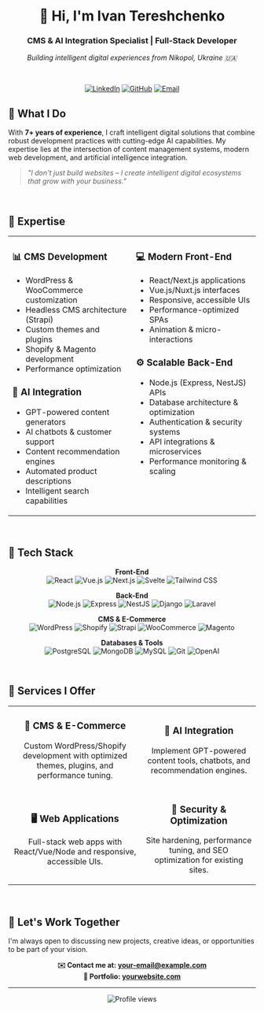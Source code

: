 # <div align="center">👋 Hi, I'm Ivan Tereshchenko</div>

<div align="center">
  <h3>CMS & AI Integration Specialist | Full-Stack Developer</h3>
  <p><em>Building intelligent digital experiences from Nikopol, Ukraine 🇺🇦</em></p>
</div>

<br>

<p align="center">
  <a href="www.linkedin.com/in/ivan-tereshchenko-114593284"><img src="https://img.shields.io/badge/LinkedIn-0077B5?style=for-the-badge&logo=linkedin&logoColor=white" alt="LinkedIn"/></a>
  <a href="https://github.com/dreamhighcodestar"><img src="https://img.shields.io/badge/GitHub-100000?style=for-the-badge&logo=github&logoColor=white" alt="GitHub"/></a>
  <a href="mailto:asdsdduazusd@gmail.com"><img src="https://img.shields.io/badge/Email-D14836?style=for-the-badge&logo=gmail&logoColor=white" alt="Email"/></a>
</p>

## 💼 What I Do

With **7+ years of experience**, I craft intelligent digital solutions that combine robust development practices with cutting-edge AI capabilities. My expertise lies at the intersection of content management systems, modern web development, and artificial intelligence integration.

> *"I don't just build websites – I create intelligent digital ecosystems that grow with your business."*

<br>

## 🚀 Expertise

<table>
  <tr>
    <td width="50%" valign="top">
      <h3>📊 CMS Development</h3>
      <ul>
        <li>WordPress & WooCommerce customization</li>
        <li>Headless CMS architecture (Strapi)</li>
        <li>Custom themes and plugins</li>
        <li>Shopify & Magento development</li>
        <li>Performance optimization</li>
      </ul>
      <h3>🧠 AI Integration</h3>
      <ul>
        <li>GPT-powered content generators</li>
        <li>AI chatbots & customer support</li>
        <li>Content recommendation engines</li>
        <li>Automated product descriptions</li>
        <li>Intelligent search capabilities</li>
      </ul>
    </td>
    <td width="50%" valign="top">
      <h3>💻 Modern Front-End</h3>
      <ul>
        <li>React/Next.js applications</li>
        <li>Vue.js/Nuxt.js interfaces</li>
        <li>Responsive, accessible UIs</li>
        <li>Performance-optimized SPAs</li>
        <li>Animation & micro-interactions</li>
      </ul>
      <h3>⚙️ Scalable Back-End</h3>
      <ul>
        <li>Node.js (Express, NestJS) APIs</li>
        <li>Database architecture & optimization</li>
        <li>Authentication & security systems</li>
        <li>API integrations & microservices</li>
        <li>Performance monitoring & scaling</li>
      </ul>
    </td>
  </tr>
</table>

<br>

## 🧰 Tech Stack

<div align="center">

  **Front-End**<br>
  ![React](https://img.shields.io/badge/React-20232A?style=for-the-badge&logo=react&logoColor=61DAFB)
  ![Vue.js](https://img.shields.io/badge/Vue.js-35495E?style=for-the-badge&logo=vue.js&logoColor=4FC08D)
  ![Next.js](https://img.shields.io/badge/Next.js-000000?style=for-the-badge&logo=next.js&logoColor=white)
  ![Svelte](https://img.shields.io/badge/Svelte-4A4A55?style=for-the-badge&logo=svelte&logoColor=FF3E00)
  ![Tailwind CSS](https://img.shields.io/badge/Tailwind_CSS-38B2AC?style=for-the-badge&logo=tailwind-css&logoColor=white)
  
  **Back-End**<br>
  ![Node.js](https://img.shields.io/badge/Node.js-339933?style=for-the-badge&logo=node.js&logoColor=white)
  ![Express](https://img.shields.io/badge/Express-000000?style=for-the-badge&logo=express&logoColor=white)
  ![NestJS](https://img.shields.io/badge/NestJS-E0234E?style=for-the-badge&logo=nestjs&logoColor=white)
  ![Django](https://img.shields.io/badge/Django-092E20?style=for-the-badge&logo=django&logoColor=white)
  ![Laravel](https://img.shields.io/badge/Laravel-FF2D20?style=for-the-badge&logo=laravel&logoColor=white)
  
  **CMS & E-Commerce**<br>
  ![WordPress](https://img.shields.io/badge/WordPress-21759B?style=for-the-badge&logo=wordpress&logoColor=white)
  ![Shopify](https://img.shields.io/badge/Shopify-7AB55C?style=for-the-badge&logo=shopify&logoColor=white)
  ![Strapi](https://img.shields.io/badge/Strapi-2F2E8B?style=for-the-badge&logo=strapi&logoColor=white)
  ![WooCommerce](https://img.shields.io/badge/WooCommerce-96588A?style=for-the-badge&logo=woocommerce&logoColor=white)
  ![Magento](https://img.shields.io/badge/Magento-EE672F?style=for-the-badge&logo=magento&logoColor=white)
  
  **Databases & Tools**<br>
  ![PostgreSQL](https://img.shields.io/badge/PostgreSQL-316192?style=for-the-badge&logo=postgresql&logoColor=white)
  ![MongoDB](https://img.shields.io/badge/MongoDB-4EA94B?style=for-the-badge&logo=mongodb&logoColor=white)
  ![MySQL](https://img.shields.io/badge/MySQL-00000F?style=for-the-badge&logo=mysql&logoColor=white)
  ![Git](https://img.shields.io/badge/Git-F05032?style=for-the-badge&logo=git&logoColor=white)
  ![OpenAI](https://img.shields.io/badge/OpenAI-412991?style=for-the-badge&logo=openai&logoColor=white)

</div>

<br>

## 🔧 Services I Offer

<div align="center">
  <table>
    <tr>
      <td align="center">
        <h3>🔷 CMS & E-Commerce</h3>
        <p>Custom WordPress/Shopify development with optimized themes, plugins, and performance tuning.</p>
      </td>
      <td align="center">
        <h3>🧠 AI Integration</h3>
        <p>Implement GPT-powered content tools, chatbots, and recommendation engines.</p>
      </td>
    </tr>
    <tr>
      <td align="center">
        <h3>🖥️ Web Applications</h3>
        <p>Full-stack web apps with React/Vue/Node and responsive, accessible UIs.</p>
      </td>
      <td align="center">
        <h3>🔐 Security & Optimization</h3>
        <p>Site hardening, performance tuning, and SEO optimization for existing sites.</p>
      </td>
    </tr>
  </table>
</div>

<br>

## 🤝 Let's Work Together

I'm always open to discussing new projects, creative ideas, or opportunities to be part of your vision.

<div align="center">

**✉️ Contact me at: [your-email@example.com](mailto:your-email@example.com)**  
**💼 Portfolio: [yourwebsite.com](https://yourwebsite.com)**

</div>

<hr>

<div align="center">
  <img src="https://komarev.com/ghpvc/?username=your-github-username&style=flat-square&color=blue" alt="Profile views"/>
</div>